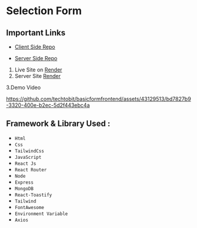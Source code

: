 # Selection Form

## Important Links 

 - [Client Side Repo](https://github.com/techtobit/basicformfrontend)

 - [Server Side Repo](https://github.com/techtobit/basicformbackend)


 1. Live Site on [Render](https://selection-form.onrender.com/)
 2. Server Site [Render](https://basicformbackend.onrender.com/data)

 3.Demo Video

https://github.com/techtobit/basicformfrontend/assets/43129513/bd7827b9-3320-400e-b2ec-5d2f443ebc4a



## Framework & Library Used : 
- `Html`
- `Css`
- `TailwindCss`
- `JavaScript`
- `React Js`
- `React Router`
- `Node`
- `Express`
- `MongoDB`
- `React-Toastify` 
- `Tailwind`
- `FontAwesome`
- `Environment Variable`
- `Axios`
